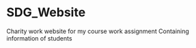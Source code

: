 # SDG_Website
Charity work website for my course work assignment
Containing information of students
